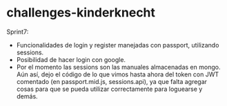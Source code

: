 # challenges-kinderknecht

Sprint7:
- Funcionalidades de login y register manejadas con passport, utilizando sessions.
- Posibilidad de hacer login con google.
- Por el momento las sessions son las manuales almacenadas en mongo. Aún así, dejo el código de lo que vimos hasta ahora del token con JWT comentado (en passport.mid.js, sessions.api), ya que falta agregar cosas para que se pueda utilizar correctamente para loguearse y demás. 
